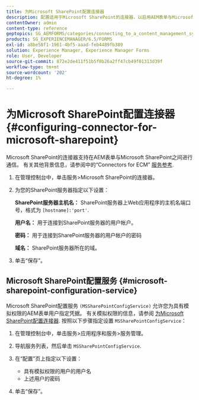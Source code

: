 ```yaml
---
title: 为Microsoft SharePoint配置连接器
description: 配置适用于Microsoft SharePoint的连接器，以启用AEM表单与Microsoft SharePoint之间的通信。
contentOwner: admin
content-type: reference
geptopics: SG_AEMFORMS/categories/connecting_to_a_content_management_system
products: SG_EXPERIENCEMANAGER/6.5/FORMS
exl-id: a8be58f1-1961-4bf5-aaad-feb4489fb389
solution: Experience Manager, Experience Manager Forms
role: User, Developer
source-git-commit: 872e2de411f51b5f0b26a2ff47cb49f01313d39f
workflow-type: tm+mt
source-wordcount: '202'
ht-degree: 1%

---
```


# 为Microsoft SharePoint配置连接器 {#configuring-connector-for-microsoft-sharepoint}

Microsoft SharePoint的连接器支持在AEM表单与Microsoft SharePoint之间进行通信。 有关其他背景信息，请参阅中的“Connectors for ECM” [服务参考](https://www.adobe.com/go/learn_aemforms_services_63).

1. 在管理控制台中，单击服务>Microsoft SharePoint的连接器。
1. 为您的SharePoint服务器指定以下设置：

   **SharePoint服务器主机名：** SharePoint服务器上Web应用程序的主机名端口号，格式为 `[hostname]:'port'`.

   **用户名：** 用于连接到SharePoint服务器的用户帐户。

   **密码：** 用于连接到SharePoint服务器的用户帐户的密码

   **域名：** SharePoint服务器所在的域。

1. 单击“保存”。

## Microsoft SharePoint配置服务 {#microsoft-sharepoint-configuration-service}

Microsoft SharePoint配置服务 `(MSSharePointConfigService)` 允许您为具有模拟权限的AEM表单用户指定凭据。 有关模拟权限的信息，请参阅 [为Microsoft SharePoint配置连接器](https://help.adobe.com/en_US/AEMForms/6.1/SharePointConfig/index.html). 按照以下步骤指定设置 `MSSharePointConfigService`：

1. 在管理控制台中，单击服务>应用程序和服务>服务管理。
1. 导航服务列表，然后单击 `MSSharePointConfigService`.
1. 在“配置”页上指定以下设置：

   * 具有模拟权限的用户的用户名
   * 上述用户的密码

1. 单击“保存”。
